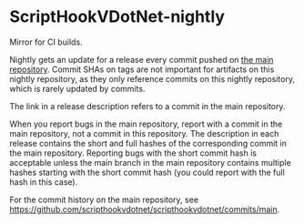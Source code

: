 # ScriptHookVDotNet-nightly
Mirror for CI builds.

Nightly gets an update for a release every commit pushed on [the main repository](https://github.com/scripthookvdotnet/scripthookvdotnet/commits/main).
Commit SHAs on tags are not important for artifacts on this nightly repository, as they only
reference commits on this nightly repository, which is rarely updated by commits.

The link in a release description refers to a commit in the main repository.

When you report bugs in the main repository, report with a commit in the main repository,
not a commit in this repository. The description in each release contains the short and full
hashes of the corresponding commit in the main repository. Reporting bugs with the short commit
hash is acceptable unless the main branch in the main repository contains multiple hashes starting
with the short commit hash (you could report with the full hash in this case).

For the commit history on the main repository, see https://github.com/scripthookvdotnet/scripthookvdotnet/commits/main.
